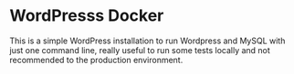 # WordPresss Docker

This is a simple WordPress installation to run Wordpress and MySQL with just one command line, really useful to run some tests locally and not recommended to the production environment.

